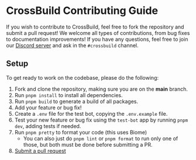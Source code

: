 # CrossBuild Contributing Guide

If you wish to contribute to CrossBuild, feel free to fork the repository and submit a pull request! We welcome all types of contributions, from bug fixes to documentation improvements! If you have any questions, feel free to join our [Discord server](https://go.buape.com/discord) and ask in the `#crossbuild` channel.

## Setup
To get ready to work on the codebase, please do the following:
1. Fork and clone the repository, making sure you are on the **main** branch.
2. Run `pnpm install` to install all dependencies.
3. Run `pnpm build` to generate a build of all packages.
4. Add your feature or bug fix!
5. Create a `.env` file for the test bot, copying the `.env.example` file.
6. Test your new feature or bug fix using the `test-bot` app by running `pnpm dev`, adding tests if needed. 
7. Run `pnpm pretty` to format your code (this uses Biome)
   - You can also just do `pnpm lint` or `pnpm format` to run only one of those, but both must be done before submitting a PR.
8. [Submit a pull request](https://github.com/crossbuildjs/crossbuild/compare)